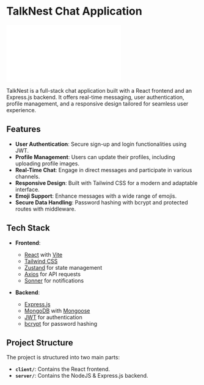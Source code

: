# TalkNest Chat Application

![Project Logo](client/src/assets/lottie-json.json)

TalkNest is a full-stack chat application built with a React frontend and an Express.js backend. It offers real-time messaging, user authentication, profile management, and a responsive design tailored for seamless user experience.

## Features

- **User Authentication**: Secure sign-up and login functionalities using JWT.
- **Profile Management**: Users can update their profiles, including uploading profile images.
- **Real-Time Chat**: Engage in direct messages and participate in various channels.
- **Responsive Design**: Built with Tailwind CSS for a modern and adaptable interface.
- **Emoji Support**: Enhance messages with a wide range of emojis.
- **Secure Data Handling**: Password hashing with bcrypt and protected routes with middleware.

## Tech Stack

- **Frontend**:
  - [React](https://reactjs.org/) with [Vite](https://vitejs.dev/)
  - [Tailwind CSS](https://tailwindcss.com/)
  - [Zustand](https://zustand-demo.pmnd.rs/) for state management
  - [Axios](https://axios-http.com/) for API requests
  - [Sonner](https://github.com/sonnerhq/sonner) for notifications

- **Backend**:
  - [Express.js](https://expressjs.com/)
  - [MongoDB](https://www.mongodb.com/) with [Mongoose](https://mongoosejs.com/)
  - [JWT](https://jwt.io/) for authentication
  - [bcrypt](https://github.com/kelektiv/node.bcrypt.js) for password hashing


## Project Structure
The project is structured into two main parts:
- **`client/`**: Contains the React frontend.
- **`server/`**: Contains the NodeJS & Express.js backend.
